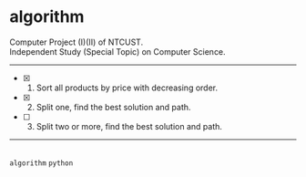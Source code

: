# algorithm

Computer Project (I)(II) of NTCUST.<br>
Independent Study (Special Topic) on Computer Science.<br>

---
- [x] 1. Sort all products by price with decreasing order.
- [x] 2. Split one, find the best solution and path.
- [ ] 3. Split two or more, find the best solution and path.
---

<br> `algorithm` `python`
